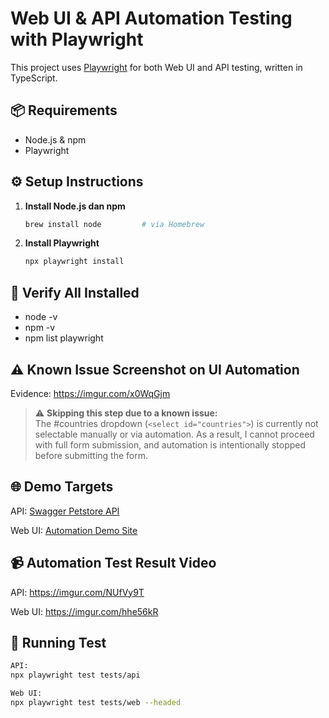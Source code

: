 # Web UI & API Automation Testing with Playwright

This project uses [Playwright](https://playwright.dev/) for both Web UI and API testing, written in TypeScript.

## 📦 Requirements

- Node.js & npm
- Playwright

## ⚙️ Setup Instructions

1. **Install Node.js dan npm**
   ```bash
   brew install node         # via Homebrew

2. **Install Playwright**
   ```bash
   npx playwright install

## 🧪 Verify All Installed
- node -v
- npm -v
- npm list playwright

## ⚠️ Known Issue Screenshot on UI Automation
Evidence: https://imgur.com/x0WqGjm

> ⚠️ **Skipping this step due to a known issue:**  
> The #countries dropdown (`<select id="countries">`)  is currently not selectable manually or via automation.
As a result, I cannot proceed with full form submission, and automation is intentionally stopped before submitting the form.

## 🌐 Demo Targets
API: [Swagger Petstore API](https://petstore.swagger.io/#/)

Web UI: [Automation Demo Site](https://demo.automationtesting.in/Register.html)

## 📹 Automation Test Result Video
API: https://imgur.com/NUfVy9T

Web UI: https://imgur.com/hhe56kR

## 🚀 Running Test
   ```bash
   API:
   npx playwright test tests/api

   Web UI:
   npx playwright test tests/web --headed


